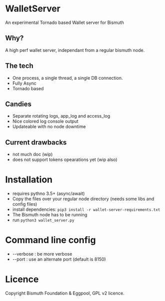 # WalletServer
An experimental Tornado based Wallet server for Bismuth

## Why?
A high perf wallet server, independant from a regular bismuth node.

## The tech
* One process, a single thread, a single DB connection.
* Fully Async
* Tornado based

## Candies
* Separate rotating logs, app_log and access_log
* Nice colored log console output
* Updateable with no node downtime

## Current drawbacks
* not much doc (wip)
* does not support tokens opearations yet (wip also)

# Installation

* requires pythno 3.5+ (async/await)
* Copy the files over your regular node directory (needs some libs and config files)
* install dependencies: `pip3 install -r wallet-server-requirements.txt`
* The Bismuth node has to be running
* run `python3 wallet_server.py`

# Command line config

* --verbose : be more verbose
* --port : use an alternate port (default is 8150)

# Licence

Copyright Bismuth Foundation & Eggpool, GPL v2 licence.
